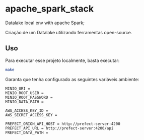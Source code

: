 # apache_spark_stack

Datalake local env with apache Spark;

Criação de um Datalake utilizando ferramentas open-source.


## Uso

Para executar esse projeto localmente, basta executar:

```bash
make
```

Garanta que tenha configurado as seguintes variáveis ambiente:

```
MINIO_URI =
MINIO_ROOT_USER = 
MINIO_ROOT_PASSWORD = 
MINIO_DATA_PATH = 

AWS_ACCESS_KEY_ID = 
AWS_SECRET_ACCESS_KEY = 

PREFECT_ORION_API_HOST = http://prefect-server:4200
PREFECT_API_URL = http://prefect-server:4200/api
PREFECT_DATA_PATH = 
```